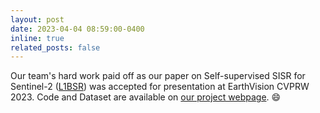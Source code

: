 ```yaml
---
layout: post
date: 2023-04-04 08:59:00-0400
inline: true
related_posts: false
---
```


Our team's hard work paid off as our paper on Self-supervised SISR for Sentinel-2 (<a href="https://arxiv.org/pdf/2304.06871.pdf">L1BSR</a>) was accepted for presentation at EarthVision CVPRW 2023. Code and Dataset are available on <a href="https://centreborelli.github.io/L1BSR/">our project webpage</a>. :smile:
